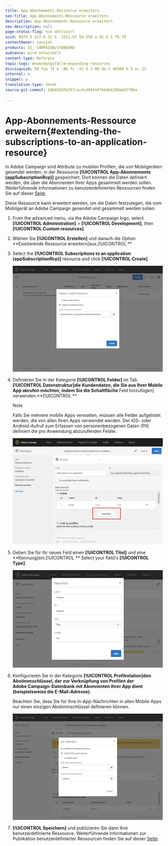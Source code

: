 ```yaml
---
title: App-Abonnements-Ressource erweitern
seo-title: App-Abonnements-Ressource erweitern
description: App-Abonnements-Ressource erweitern
seo-description: null
page-status-flag: nie aktiviert
uuid: 8879 b 427-b 31 b -3311-bf 54-258 a 91 b 1 fb 78
contentOwner: sauviat
products: SG_ CAMPAIGN/STANDARD
audience: wird entwickelt
content-type: Referenz
topic-tags: Anwendungsfälle—expanding-resources
discoiquuid: 59 faa 74 e -86 fc -42 d 3-90 da-f 48580 b 5 ec 13
internal: n
snippet: y
translation-type: tm+mt
source-git-commit: 20b4d5dfb297cac4cd69fe6f945b4399abd7f06a

---
```



# App-Abonnements-Ressource erweitern{#extending-the-subscriptions-to-an-application-resource}

In Adobe Campaign sind Attribute zu mobilen Profilen, die von Mobilgeräten gesendet werden, in der Ressource **[!UICONTROL App-Abonnements (appSubscriptionRcp)]** gespeichert. Dort können die Daten definiert werden, die über die Abonnenten Ihrer Apps gesammelt werden sollen. Weiterführende Informationen zu benutzerdefinierten Ressourcen finden Sie auf dieser [Seite](../../developing/using/key-steps-to-add-a-resource.md).

Diese Ressource kann erweitert werden, um die Daten festzulegen, die vom Mobilgerät an Adobe Campaign gesendet und gesammelt werden sollen.

1. From the advanced menu, via the Adobe Campaign logo, select **[!UICONTROL Administration]** &gt; **[!UICONTROL Development]**, then **[!UICONTROL Custom resources]**.
1. Wählen Sie **[!UICONTROL Erstellen]** und danach die Option **Existierende Ressource erweitern]aus.[!UICONTROL **
1. Select the **[!UICONTROL Subscriptions to an application (appSubscriptionRcp)]** resource and click **[!UICONTROL Create]**.

   ![](assets/in_app_personal_data_4.png)

1. Definieren Sie in der Kategorie **[!UICONTROL Felder]** im Tab **[!UICONTROL Datenstruktur]die Kundendaten, die Sie aus Ihrer Mobile App abrufen möchten, indem Sie die Schaltfläche** Feld hinzufügen] verwenden.**[!UICONTROL **

   >[!NOTE]
   >
   >Falls Sie mehrere mobile Apps verwalten, müssen alle Felder aufgelistet werden, die von allen Ihren Apps verwendet werden. Der iOS- oder Android-Aufruf zum Erfassen von personenbezogenen Daten (PII) definiert die pro Anwendung abzurufenden Felder.

   ![](assets/in_app_personal_data.png)

1. Geben Sie für Ihr neues Feld einen **[!UICONTROL Titel]** und eine **Kennung]ein.[!UICONTROL ** Select your field's **[!UICONTROL Type]**.

   ![](assets/schema_extension_uc9.png)

1. Konfigurieren Sie in der Kategorie **[!UICONTROL Profilrelation]den Abstimmschlüssel, der zur Verknüpfung von Profilen der Adobe Campaign-Datenbank mit Abonnenten Ihrer App dient (beispielsweise die E-Mail-Adresse).**

   Beachten Sie, dass Sie für Ihre In-App-Nachrichten in allen Mobile Apps nur einen einzigen Abstimmschlüssel definieren können.

   ![](assets/in_app_personal_data_3.png)

1. **[!UICONTROL Speichern]** und publizieren Sie dann Ihre benutzerdefinierte Ressource. Weiterführende Informationen zur Publikation benutzerdefinierter Ressourcen finden Sie auf dieser [Seite](../../developing/using/updating-the-database-structure.md#publishing-a-custom-resource).

